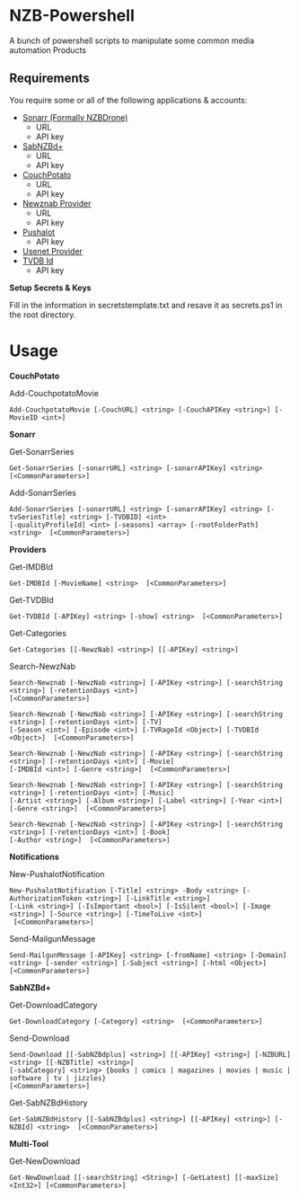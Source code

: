 NZB-Powershell
==============

A bunch of powershell scripts to manipulate some common media automation Products

Requirements
------------

You require some or all of the following applications & accounts:

*   [Sonarr (Formally NZBDrone)](https://sonarr.tv/)
    * URL
    * API key
*   [SabNZBd+](http://sabnzbd.org/)
    * URL
    * API key 
*   [CouchPotato](https://couchpota.to/)
    * URL
    * API key
*   [Newznab Provider](https://nzbgeek.info/index.php)
    * URL
    * API key
*   [Pushalot](https://pushalot.com/)
    * API key
*   [Usenet Provider](http://www.easynews.com/fromafriend.html?ref_key=e96e22bf5aeaf18c0c4133680e31199abe2fa8d0
)
*   [TVDB Id](http://thetvdb.com/?tab=xml)
    * API key

**Setup Secrets & Keys**

Fill in the information in secretstemplate.txt and resave it as secrets.ps1 in the root directory.


Usage
=====

**CouchPotato**

Add-CouchpotatoMovie

    Add-CouchpotatoMovie [-CouchURL] <string> [-CouchAPIKey <string>] [-MovieID <int>]

**Sonarr**
		
Get-SonarrSeries

    Get-SonarrSeries [-sonarrURL] <string> [-sonarrAPIKey] <string>  [<CommonParameters>]

Add-SonarrSeries

    Add-SonarrSeries [-sonarrURL] <string> [-sonarrAPIKey] <string> [-tvSeriesTitle] <string> [-TVDBID] <int>
    [-qualityProfileId] <int> [-seasons] <array> [-rootFolderPath] <string>  [<CommonParameters>]
	

**Providers**

Get-IMDBId

    Get-IMDBId [-MovieName] <string>  [<CommonParameters>]
	
	
Get-TVDBId

    Get-TVDBId [-APIKey] <string> [-show] <string>  [<CommonParameters>]
	
Get-Categories	

    Get-Categories [[-NewzNab] <string>] [[-APIKey] <string>] 
	

Search-NewzNab

    Search-Newznab [-NewzNab <string>] [-APIKey <string>] [-searchString <string>] [-retentionDays <int>]
    [<CommonParameters>]

    Search-Newznab [-NewzNab <string>] [-APIKey <string>] [-searchString <string>] [-retentionDays <int>] [-TV]
    [-Season <int>] [-Episode <int>] [-TVRageId <Object>] [-TVDBId <Object>]  [<CommonParameters>]

    Search-Newznab [-NewzNab <string>] [-APIKey <string>] [-searchString <string>] [-retentionDays <int>] [-Movie]
    [-IMDBId <int>] [-Genre <string>]  [<CommonParameters>]

    Search-Newznab [-NewzNab <string>] [-APIKey <string>] [-searchString <string>] [-retentionDays <int>] [-Music]
    [-Artist <string>] [-Album <string>] [-Label <string>] [-Year <int>] [-Genre <string>]  [<CommonParameters>]

    Search-Newznab [-NewzNab <string>] [-APIKey <string>] [-searchString <string>] [-retentionDays <int>] [-Book]
    [-Author <string>]  [<CommonParameters>]


**Notifications**

New-PushalotNotification

    New-PushalotNotification [-Title] <string> -Body <string> [-AuthorizationToken <string>] [-LinkTitle <string>]
    [-Link <string>] [-IsImportant <bool>] [-IsSilent <bool>] [-Image <string>] [-Source <string>] [-TimeToLive <int>]
     [<CommonParameters>]

Send-MailgunMessage
	 
    Send-MailgunMessage [-APIKey] <string> [-fromName] <string> [-Domain] <string> [-sender <string>] [-Subject <string>] [-html <Object>]  [<CommonParameters>]


**SabNZBd+**

Get-DownloadCategory

    Get-DownloadCategory [-Category] <string>  [<CommonParameters>]
	
Send-Download

    Send-Download [[-SabNZBdplus] <string>] [[-APIKey] <string>] [-NZBURL] <string> [[-NZBTitle] <string>]
    [-sabCategory] <string> {books | comics | magazines | movies | music | software | tv | jizzles}
    [<CommonParameters>]

Get-SabNZBdHistory

    Get-SabNZBdHistory [[-SabNZBdplus] <string>] [[-APIKey] <string>] [-NZBId] <string>  [<CommonParameters>]

**Multi-Tool**
	
Get-NewDownload

    Get-NewDownload [[-searchString] <String>] [-GetLatest] [[-maxSize] <Int32>] [<CommonParameters>]

